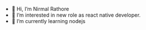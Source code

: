 - 👋 Hi, I’m Nirmal Rathore
- 👀 I’m interested in new role as react native developer.
- 🌱 I’m currently learning nodejs


